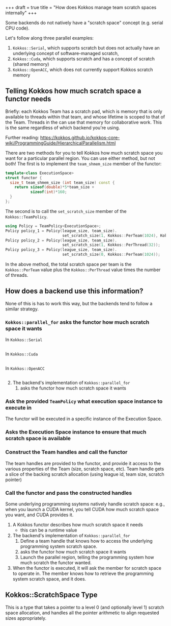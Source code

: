 +++
draft = true
title = "How does Kokkos manage team scratch spaces internally"
+++

Some backends do not natively have a "scratch space" concept (e.g. serial CPU code).

Let's follow along three parallel examples:

1. `Kokkos::Serial`, which supports scratch but does not actually have an underlying concept of software-managed scratch, 
2. `Kokkos::Cuda`, which supports scratch and has a concept of scratch (shared memory)
3. `Kokkos::OpenACC`, which does not currently support Kokkos scratch memory

## Telling Kokkos how much scratch space a functor needs

Briefly: each Kokkos Team has a scratch pad, which is memory that is only available to threads within that team, and whose lifetime is scoped to that of the Team.
Threads in the can use that memory for collaborative work.
This is the same regardless of which backend you're using.

Further reading: https://kokkos.github.io/kokkos-core-wiki/ProgrammingGuide/HierarchicalParallelism.html

There are two methods for you to tell Kokkos how much scratch space you want for a particular parallel region.
You can use either method, but not both!
The first is to implement the `team_shmem_size` member of the functor:

```c++
template<class ExecutionSpace>
struct functor {
  size_t team_shmem_size (int team_size) const {
    return sizeof(double)*5*team_size +
           sizeof(int)*160;
  }
};
```

The second is to call the `set_scratch_size` member of the `Kokkos::TeamPolicy`.

```c++
using Policy = TeamPolicy<ExecutionSpace>;
Policy policy_1 = Policy(league_size, team_size).
                         set_scratch_size(1, Kokkos::PerTeam(1024), Kokkos::PerThread(32));
Policy policy_2 = Policy(league_size, team_size).
                         set_scratch_size(1, Kokkos::PerThread(32));
Policy policy_3 = Policy(league_size, team_size).
                         set_scratch_size(0, Kokkos::PerTeam(1024));
```

In the above method, the total scratch space per team is the `Kokkos::PerTeam` value plus the `Kokkos::PerThread` value times the number of threads.

## How does a backend use this information?

None of this is has to work this way, but the backends tend to follow a similar strategy.

### `Kokkos::parallel_for` asks the functor how much scratch space it wants

In `Kokkos::Serial`

```c++
```

In `Kokkos::Cuda`

```c++
```

In `Kokkos::OpenACC`

```c++
```

2. The backend's implementation of `Kokkos::parallel_for`
    1. asks the functor how much scratch space it wants

### Ask the provided `TeamPolicy` what execution space instance to execute in

The functor will be executed in a specific instance of the Execution Space.

### Asks the Execution Space instance to ensure that much scratch space is available


### Construct the Team handles and call the functor

The team handles are provided to the functor, and provide it access to the various properties of the Team (size, scratch space, etc).
Team handle gets a slice of the backing scratch allocation (using league id, team size, scratch pointer)


### Call the functor and pass the constructed handles


Some underlying programming ssytems natively handle scratch space: e.g., when you launch a CUDA kernel, you tell CUDA how much scratch space you want, and CUDA provides it.

1. A Kokkos functor describes how much scratch space it needs
    * this can be a runtime value
2. The backend's implementation of `Kokkos::parallel_for`
    1. Define a team handle that knows how to access the underlying programming system scratch space.
    2. asks the functor how much scratch space it wants
    3. Launch the parallel region, telling the programming system how much scratch the functor wanted.
3. When the functor is executed, it will ask the member for scratch space to operate in. The member knows how to retrieve the programming system scratch space, and it does.

## Kokkos::ScratchSpace Type

This is a type that takes a pointer to a level 0 (and optionally level 1) scratch space allocation, and handles all the pointer arithmetic to align requested sizes appropriately.
